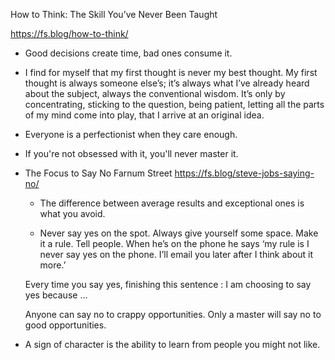 How to Think: The Skill You’ve Never Been Taught

https://fs.blog/how-to-think/

- Good decisions create time, bad ones consume it.

- I find for myself that my first thought is never my best thought. My first thought is always someone else’s; it’s always what I’ve already heard about the subject, always the conventional wisdom. It’s only by concentrating, sticking to the question, being patient, letting all the parts of my mind come into play, that I arrive at an original idea.



- Everyone is a perfectionist when they care enough.

- If you're not obsessed with it, you'll never master it.


- The Focus to Say No
  Farnum Street
  https://fs.blog/steve-jobs-saying-no/

  - The difference between average results and exceptional ones is what you avoid.
  
  - Never say yes on the spot. Always give yourself some space. Make it a rule. Tell people.
      When he’s on the phone he says ‘my rule is I never say yes on the phone. I’ll email you later after I think about it more.’ 

  Every time you say yes, finishing this sentence :  I am choosing to say yes because ...

   Anyone can say no to crappy opportunities. Only a master will say no to good opportunities.

- A sign of character is the ability to learn from people you might not like.


